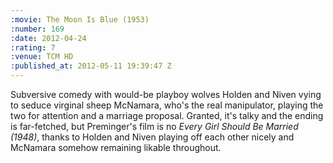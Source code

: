 ```yaml
--- 
:movie: The Moon Is Blue (1953)
:number: 169
:date: 2012-04-24
:rating: 7
:venue: TCM HD
:published_at: 2012-05-11 19:39:47 Z
---
```

Subversive comedy with would-be playboy wolves Holden and Niven vying to seduce virginal sheep McNamara, who's the real manipulator, playing the two for attention and a marriage proposal. Granted, it's talky and the ending is far-fetched, but Preminger's film is no _Every Girl Should Be Married (1948)_, thanks to Holden and Niven playing off each other nicely and McNamara somehow remaining likable throughout.